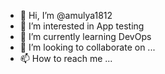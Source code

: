 - 👋 Hi, I’m @amulya1812
- 👀 I’m interested in App testing
- 🌱 I’m currently learning DevOps
- 💞️ I’m looking to collaborate on ...
- 📫 How to reach me ...

<!---
amulya1812/amulya1812 is a ✨ special ✨ repository because its `README.md` (this file) appears on your GitHub profile.
You can click the Preview link to take a look at your changes.
--->
